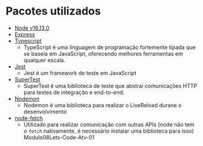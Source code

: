 # Pacotes utilizados

* [Node v16.13.0](https://nodejs.dev/download)
* [Express](https://github.com/expressjs/express) 
* [Typescript](https://www.typescriptlang.org/)
  * TypeScript é uma linguagem de programação fortemente tipada que se baseia em JavaScript, oferecendo melhores ferramentas em qualquer escala.
* [Jest](https://jestjs.io/pt-BR/)
  * Jest é um framework de teste em JavaScript
* [SuperTest](https://github.com/visionmedia/supertest)
  * SuperTest é uma biblioteca de teste que abstrai comunicações HTTP para testes de integração e end-to-end.
* [Nodemon](https://github.com/remy/nodemon)
  * Nodemon é uma biblioteca para realizar o LiveReload durane o desenvolvimento
* [node-fetch](https://github.com/node-fetch/node-fetch)
  * Utilizado para realizar comunicação com outras APIs (node não tem o `fetch` nativamente, é necessário instalar uma biblioteca para isso)
Modulo08Lets-Code-Atv-01
